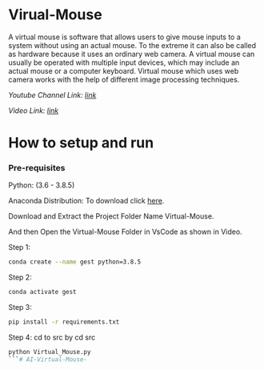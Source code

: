# Virual-Mouse


A virtual mouse is software that allows users to give mouse inputs to a system without using an actual mouse. 
To the extreme it can also be called as hardware because it uses an ordinary web camera. 
A virtual mouse can usually be operated with multiple input devices, which may include an actual mouse or a computer keyboard. 
Virtual mouse which uses web camera works with the help of different image processing techniques.


 
_Youtube Channel Link: [link](https://www.youtube.com/channel/UCC2aiBrcvFHpb4Rve-eQFBg)_<br>
 
_Video Link: [link](https://www.youtube.com/watch?v=ufm6tfgo-OA&ab_channel=Proton)_



# How to setup and run

  
### Pre-requisites
  
  Python: (3.6 - 3.8.5)<br>
 
 Anaconda Distribution: To download click [here](https://www.anaconda.com/products/individual).
  
 
 Download and Extract the Project Folder Name Virtual-Mouse.<br>
 
 And then Open the Virtual-Mouse Folder in VsCode as shown in Video.
 
 
  Step 1: 
  ```bash
  conda create --name gest python=3.8.5
  ```
  
  Step
 2:
  ```bash
  conda activate gest
  ```
  
 
 Step 3:  
  ```bash
  pip install -r requirements.txt
  ```
  
  
Step 4:
  cd to src by cd src
  ```bash 
  python Virtual_Mouse.py
  ```#   A I - V i r t u a l - M o u s e - 
 
 
